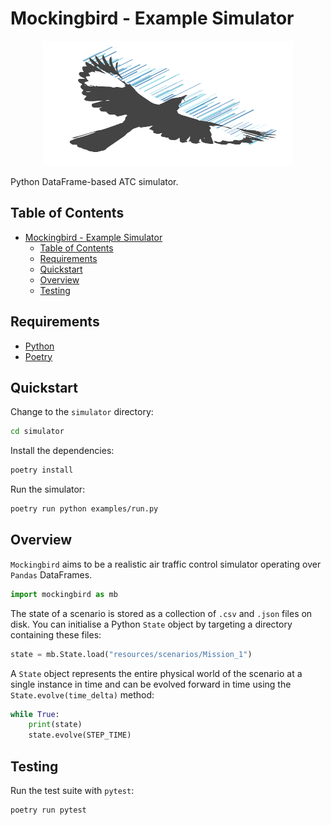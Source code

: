 # Mockingbird - Example Simulator

<p align="center">
    <img src="resources/icons/mockingbird.svg" width="400" height="200" />
</p>

Python DataFrame-based ATC simulator.

## Table of Contents

- [Mockingbird - Example Simulator](#mockingbird---example-simulator)
  - [Table of Contents](#table-of-contents)
  - [Requirements](#requirements)
  - [Quickstart](#quickstart)
  - [Overview](#overview)
  - [Testing](#testing)

## Requirements

-   [Python](https://www.python.org/)
-   [Poetry](https://python-poetry.org/docs/#installation)

## Quickstart

Change to the `simulator` directory:

```bash
cd simulator
```

Install the dependencies:

```bash
poetry install
```

Run the simulator:

```bash
poetry run python examples/run.py
```

## Overview

`Mockingbird` aims to be a realistic air traffic control simulator operating over `Pandas` DataFrames.

```python
import mockingbird as mb
```

The state of a scenario is stored as a collection of `.csv` and `.json` files on disk.
You can initialise a Python `State` object by targeting a directory containing these files:

```python
state = mb.State.load("resources/scenarios/Mission_1")
```

A `State` object represents the entire physical world of the scenario at a single instance in time and can be evolved forward in time using the `State.evolve(time_delta)` method:

```python
while True:
    print(state)
    state.evolve(STEP_TIME)
```

## Testing

Run the test suite with `pytest`:

```bash
poetry run pytest
```
